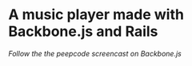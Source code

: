# A music player made with Backbone.js and Rails

*Follow the the peepcode screencast on Backbone.js*
